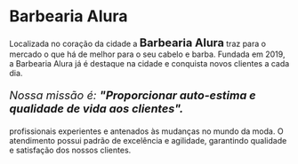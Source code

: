 <!DOCTYPE html>
<html lang="pt-br">
<head>
    <meta charset="UTF-8">
    <title>Barbearia Alura</title>
    <link rel="stylesheet" href=" style.css ">
    
    
</head>
<body>
  <h1>  Barbearia Alura</h1>

<p>Localizada no coração da cidade a <strong style="font-size: 20;">Barbearia Alura</strong> traz para o mercado o que há de melhor para o seu cabelo e barba. 
    Fundada em 2019, a Barbearia Alura já é destaque na cidade e conquista novos clientes a cada dia.</p>

<p style="font-size: 20px;"><em>Nossa missão é: <strong>"Proporcionar auto-estima e qualidade de vida aos clientes".</strong></em></p>

<p> profissionais experientes e antenados às mudanças no mundo da moda. 
    O atendimento possui padrão de excelência e agilidade, garantindo qualidade e satisfação dos nossos clientes.</p>

</body>
</html>

